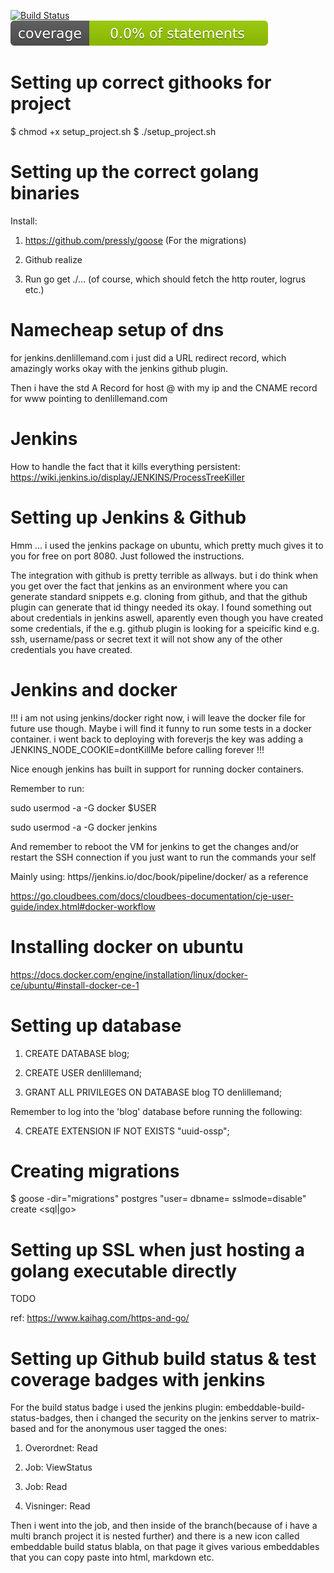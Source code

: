[![Build Status](http://ec2-35-177-116-159.eu-west-2.compute.amazonaws.com:8080/job/blog/job/master/badge/icon)](http://ec2-35-177-116-159.eu-west-2.compute.amazonaws.com:8080/job/blog/job/master/)
![./testcoverage.svg](./testcoverage.svg)


# Setting up correct githooks for project
$ chmod +x setup\_project.sh
$ ./setup\_project.sh

# Setting up the correct golang binaries

Install:

1. https://github.com/pressly/goose  (For the migrations)

2. Github realize

3. Run go get ./...  (of course, which should fetch the http router, logrus etc.)

# Namecheap setup of dns
for jenkins.denlillemand.com i just did a URL redirect record, which amazingly works okay with the jenkins github plugin.

Then i have the std A Record for host @ with my ip 
and the CNAME record for www pointing to denlillemand.com

# Jenkins
How to handle the fact that it kills everything persistent:
https://wiki.jenkins.io/display/JENKINS/ProcessTreeKiller

# Setting up Jenkins & Github
Hmm ... i used the jenkins package on ubuntu, 
which pretty much gives it to you for free on port 8080.
Just followed the instructions. 

The integration with github is pretty terrible as allways. but i do think when you get over the fact that 
jenkins as an environment where you can generate standard snippets e.g. cloning from github, 
and that the github plugin can generate that id thingy needed its okay. 
I found something out about credentials in jenkins aswell, aparently even though you have created some credentials, if the e.g. github plugin is looking for a speicific kind e.g.  ssh, username/pass or secret text it will not show any of the other credentials you have created. 


# Jenkins and docker
!!! i am not using jenkins/docker right now, i will leave the docker file for future use though. Maybe i will find it funny to run some tests in a docker container. i went back to deploying with foreverjs the key was adding a JENKINS\_NODE\_COOKIE=dontKillMe before calling forever !!!

Nice enough jenkins has built in support for running docker containers.

Remember to run: 

sudo usermod -a -G docker $USER

sudo usermod -a -G docker jenkins

And remember to reboot the VM for jenkins to get the changes and/or restart the SSH connection if you just want to 
run the commands your self

Mainly using: https//jenkins.io/doc/book/pipeline/docker/ as a reference

https://go.cloudbees.com/docs/cloudbees-documentation/cje-user-guide/index.html#docker-workflow

# Installing docker on ubuntu
https://docs.docker.com/engine/installation/linux/docker-ce/ubuntu/#install-docker-ce-1

# Setting up database

1. CREATE DATABASE blog;

2. CREATE USER denlillemand;

3. GRANT ALL PRIVILEGES ON DATABASE blog TO denlillemand;

Remember to log into the 'blog' database before running the following:

4. CREATE EXTENSION IF NOT EXISTS "uuid-ossp";


# Creating migrations
$ goose -dir="migrations" postgres "user=<dbusrname> dbname=<dbname> sslmode=disable"  create <migrationname> <sql|go>

# Setting up SSL when just hosting a golang executable directly
TODO

ref: https://www.kaihag.com/https-and-go/

# Setting up Github build status & test coverage badges with jenkins
For the build status badge i used the jenkins plugin: embeddable-build-status-badges, 
then i changed the security on the jenkins server to matrix-based and for the anonymous user tagged the ones:

1. Overordnet: Read

2. Job: ViewStatus

3. Job: Read

4. Visninger: Read

Then i went into the job, and then inside of the branch(because of i have a multi branch project it is nested further) and 
there is a new icon called embeddable build status blabla, on that page it gives various embeddables that you can copy paste into 
html, markdown etc.

